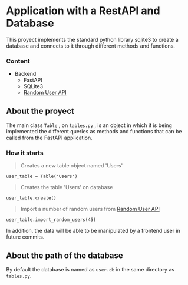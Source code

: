 # Application with a RestAPI and Database

This proyect implements the standard python library sqlite3 to create a database
and connects to it through different methods and functions.

### Content

- Backend
  - FastAPI
  - SQLite3
  - [Random User API](randomuser.me)

## About the proyect

The main class `Table` , on `tables.py` , is an object in which it is being implemented
the different queries as methods and functions that can be called from the FastAPI
application.

### How it starts

> Creates a new table object named 'Users'

```
user_table = Table('Users')
```

> Creates the table 'Users' on database

```
user_table.create()
```

> Import a number of random users from [Random User API](randomuser.me)

```
user_table.import_random_users(45)
```

In addition, the data will be able to be manipulated by a frontend user
in future commits.

## About the path of the database

By default the database is named as `user.db` in the same directory as `tables.py`.
